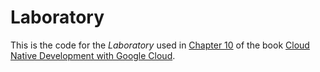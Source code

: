 # Laboratory

This is the code for the _Laboratory_ used in [Chapter 10](../chapters/ch10.asciidoc) of the book [Cloud Native Development with Google Cloud](https://www.oreilly.com/library/view/cloud-native-development/9781098145071/).
